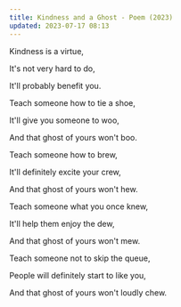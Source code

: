 ```yaml
---
title: Kindness and a Ghost - Poem (2023)
updated: 2023-07-17 08:13
---
```


Kindness is a virtue,

It's not very hard to do,

It'll probably benefit you.

Teach someone how to tie a shoe,

It'll give you someone to woo,

And that ghost of yours won't boo.

Teach someone how to brew,

It'll definitely excite your crew,

And that ghost of yours won't hew.

Teach someone what you once knew,

It'll help them enjoy the dew,

And that ghost of yours won't mew.

Teach someone not to skip the queue,

People will definitely start to like you,

And that ghost of yours won't loudly chew.
